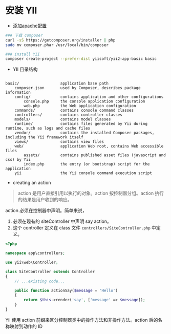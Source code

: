 # 安装 YII 

- [添加apache配置](https://www.yiiframework.com/doc/guide/2.0/en/start-installation#recommended-apache-configuration)

```sh
### 下载 composer
curl -sS https://getcomposer.org/installer | php
sudo mv composer.phar /usr/local/bin/composer

### install YII
composer create-project --prefer-dist yiisoft/yii2-app-basic basic

```

- YII 目录结构

```

basic/                  application base path
    composer.json       used by Composer, describes package information
    config/             contains application and other configurations
        console.php     the console application configuration
        web.php         the Web application configuration
    commands/           contains console command classes
    controllers/        contains controller classes
    models/             contains model classes
    runtime/            contains files generated by Yii during runtime, such as logs and cache files
    vendor/             contains the installed Composer packages, including the Yii framework itself
    views/              contains view files
    web/                application Web root, contains Web accessible files
        assets/         contains published asset files (javascript and css) by Yii
        index.php       the entry (or bootstrap) script for the application
    yii                 the Yii console command execution script

```

- creating an action

> action 是用户直接引用以执行的对象。action 按控制器分组。action 执行的结果是用户收到的响应。

action 必须在控制器中声明。简单来说，

1. 必须在现有的 siteController 中声明 say action。
2. 这个 controller 定义在 class 文件 ``` controllers/SiteController.php ``` 中定义。

```php
<?php

namespace app\controllers;

use yii\web\Controller;

class SiteController extends Controller
{
    // ...existing code...

    public function actionSay($message = 'Hello')
    {
        return $this->render('say', ['message' => $message]);
    }
}

```

Yii 使用 action 前缀来区分控制器类中的操作方法和非操作方法。action 后的名称映射到动作的 ID

